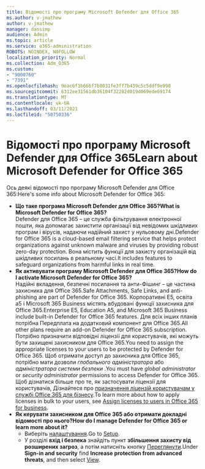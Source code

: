 ```yaml
---
title: Відомості про програму Microsoft Defender для Office 365
ms.author: v-jmathew
author: v-jmathew
manager: dansimp
audience: Admin
ms.topic: article
ms.service: o365-administration
ROBOTS: NOINDEX, NOFOLLOW
localization_priority: Normal
ms.collection: Adm_O365
ms.custom:
- "9000760"
- "7391"
ms.openlocfilehash: 9eac6f1b666f7b8031fe3ff7b439c5c5ddf9e998
ms.sourcegitcommit: 6312ee31561db36104f32282d019d069ede69174
ms.translationtype: MT
ms.contentlocale: uk-UA
ms.lasthandoff: 03/11/2021
ms.locfileid: "50750336"
---
```

# <a name="learn-about-microsoft-defender-for-office-365"></a><span data-ttu-id="a7544-102">Відомості про програму Microsoft Defender для Office 365</span><span class="sxs-lookup"><span data-stu-id="a7544-102">Learn about Microsoft Defender for Office 365</span></span>

<span data-ttu-id="a7544-103">Ось деякі відомості про програму Microsoft Defender для Office 365:</span><span class="sxs-lookup"><span data-stu-id="a7544-103">Here's some info about Microsoft Defender for Office 365:</span></span>

- <span data-ttu-id="a7544-104">**Що таке програма Microsoft Defender для Office 365?**</span><span class="sxs-lookup"><span data-stu-id="a7544-104">**What is Microsoft Defender for Office 365?**</span></span>  
    <span data-ttu-id="a7544-105">Defender для Office 365 – це служба фільтрування електронної пошти, яка допомагає захистити організації від невідомих шкідливих програм і вірусів, надаючи надійний захист у нульовому дні.</span><span class="sxs-lookup"><span data-stu-id="a7544-105">Defender for Office 365 is a cloud-based email filtering service that helps protect organizations against unknown malware and viruses by providing robust zero-day protection.</span></span> <span data-ttu-id="a7544-106">Вона містить функції для захисту організацій від шкідливих посилань в реальному часі.</span><span class="sxs-lookup"><span data-stu-id="a7544-106">It includes features to safeguard organizations from harmful links in real time.</span></span>
- <span data-ttu-id="a7544-107">**Як активувати програму Microsoft Defender для Office 365?**</span><span class="sxs-lookup"><span data-stu-id="a7544-107">**How do I activate Microsoft Defender for Office 365?**</span></span>  
    <span data-ttu-id="a7544-108">Надійні вкладення, безпечні посилання та анти-Фішинг – це частина захисника для Office 365.</span><span class="sxs-lookup"><span data-stu-id="a7544-108">Safe Attachments, Safe Links, and anti-phishing are part of Defender for Office 365.</span></span> <span data-ttu-id="a7544-109">Корпоративні E5, освіта a5 і Microsoft 365 Business містять вбудовані функції захисника для Office 365.</span><span class="sxs-lookup"><span data-stu-id="a7544-109">Enterprise E5, Education A5, and Microsoft 365 Business include built-in Defender for Office 365 features.</span></span> <span data-ttu-id="a7544-110">Для всіх інших планів потрібна Передплата на додатковий компонент для Office 365.</span><span class="sxs-lookup"><span data-stu-id="a7544-110">All other plans require an add-on Defender for Office 365 subscription.</span></span> <span data-ttu-id="a7544-111">Потрібно призначити відповідні ліцензії для користувачів, які можуть бути захищені захисником для Office 365.</span><span class="sxs-lookup"><span data-stu-id="a7544-111">You need to assign the appropriate licenses to your users to be protected by Defender for Office 365.</span></span> <span data-ttu-id="a7544-112">Щоб отримати доступ до захисника для Office 365, потрібно мати дозволи *глобального адміністратора* або *адміністратора системи безпеки* .</span><span class="sxs-lookup"><span data-stu-id="a7544-112">You must have *global administrator* or *security administrator* permissions to access Defender for Office 365.</span></span> <span data-ttu-id="a7544-113">Щоб дізнатися більше про те, як застосувати ліцензії для користувачів, Дізнайтеся про [призначення ліцензій користувачам у службі Office 365 для бізнесу](https://go.microsoft.com/fwlink/?linkid=2093435).</span><span class="sxs-lookup"><span data-stu-id="a7544-113">To learn more about how to apply licenses in bulk to your users, see [Assign licenses to users in Office 365 for business](https://go.microsoft.com/fwlink/?linkid=2093435).</span></span>
- <span data-ttu-id="a7544-114">**Як керувати захисником для Office 365 або отримати докладні відомості про нього?**</span><span class="sxs-lookup"><span data-stu-id="a7544-114">**How do I manage Defender for Office 365 or learn more about it?**</span></span>  
  - <span data-ttu-id="a7544-115">Виберіть [налаштування](https://go.microsoft.com/fwlink/p/?linkid=2075721).</span><span class="sxs-lookup"><span data-stu-id="a7544-115">Go to [Setup](https://go.microsoft.com/fwlink/p/?linkid=2075721).</span></span>  
  - <span data-ttu-id="a7544-116">У розділі **вхід і безпека** знайдіть пункт **збільшення захисту від розширених загроз**, а потім натисніть кнопку [Переглянути](https://go.microsoft.com/fwlink/?linkid=2109302).</span><span class="sxs-lookup"><span data-stu-id="a7544-116">Under **Sign-in and security** find **Increase protection from advanced threats**, and then select [View](https://go.microsoft.com/fwlink/?linkid=2109302).</span></span>
